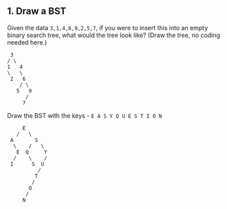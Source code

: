 ## 1. Draw a BST

Given the data `3,1,4,6,9,2,5,7`, if you were to insert this into an empty binary search tree, what would the tree look like? (Draw the tree, no coding needed here.)

 ```
  3
 / \
1   4
 \   \
  2   6
     / \
    5   9
       /
      7
```
      
      
Draw the BST with the keys - `E A S Y Q U E S T I O N`
```
     E
   /   \
 A       S
  \    /   \
   E  Q     Y
  /    \    /
 I      S  U
          /
         T
        /
       O
      /
     N
```
